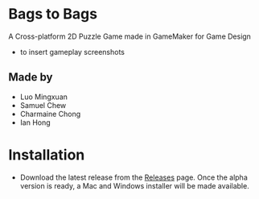 # Bags to Bags
A Cross-platform 2D Puzzle Game made in GameMaker for Game Design
- to insert gameplay screenshots

## Made by
- Luo Mingxuan
- Samuel Chew
- Charmaine Chong
- Ian Hong

# Installation
- Download the latest release from the [Releases](https://github.com/ianfromdover/bags-to-bags/releases) page. Once the alpha version is ready, a Mac and Windows installer will be made available.

